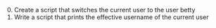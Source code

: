 0. Create a script that switches the current user to the user betty
1. Write a script that prints the effective username of the current user
